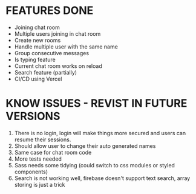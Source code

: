 # FEATURES DONE

- Joining chat room
- Multiple users joining in chat room
- Create new rooms
- Handle multiple user with the same name
- Group consecutive messages
- Is typing feature
- Current chat room works on reload
- Search feature (partially)
- CI/CD using Vercel

# KNOW ISSUES - REVIST IN FUTURE VERSIONS

1. There is no login, login will make things more secured and users can resume their sessions.
2. Should allow user to change their auto generated names
3. Same case for chat room code
4. More tests needed
5. Sass needs some tidying (could switch to css modules or styled components)
6. Search is not working well, firebase doesn't support text search, array storing is just a trick
